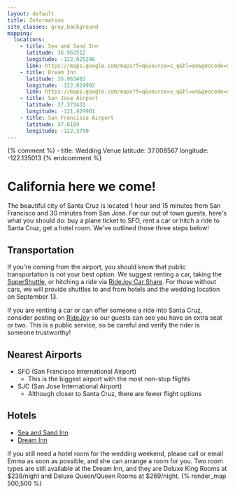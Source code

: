 ```yaml
---
layout: default
title: Information
site_classes: gray_background
mapping:
  locations:
    - title: Sea and Sand Inn
      latitude: 36.962512
      longitude: -122.025246
      link: https://maps.google.com/maps?f=q&source=s_q&hl=en&geocode=&q=Sea+and+Sand+Inn,+West+Cliff+Drive,+Santa+Cruz,+CA&aq=0&oq=sea&sll=36.962512,-122.025246&sspn=0.099443,0.198097&vpsrc=0&t=h&ie=UTF8&hq=Sea+and+Sand+Inn,+West+Cliff+Drive,+Santa+Cruz,+CA&ll=36.962169,-122.025533&spn=0.024861,0.049524&z=15&iwloc=A&cid=11767563974410813267
    - title: Dream Inn
      latitude: 36.963403
      longitude: -122.024902
      link: https://maps.google.com/maps?f=q&source=s_q&hl=en&geocode=&q=Dream+Inn,+West+Cliff+Drive,+Santa+Cruz,+CA&aq=&sll=36.962169,-122.025533&sspn=0.024861,0.049524&vpsrc=0&t=h&ie=UTF8&hq=Dream+Inn,&hnear=W+Cliff+Dr,+Santa+Cruz,+California+95060&ll=36.963643,-122.025275&spn=0.02486,0.049524&z=15&iwloc=A&cid=4076966699112695307
    - title: San Jose Airport
      latitude: 37.373431
      longitude: -121.929901
    - title: San Francisco Airport
      latitude: 37.6189
      longitude: -122.3750
---
```

{% comment %}
    - title: Wedding Venue
      latitude: 37.008567
      longitude: -122.135013
{% endcomment %}


California here we come!
=====


The beautiful city of Santa Cruz is located 1 hour and 15 minutes from San Francisco and 30 minutes from San Jose.  For our out of town guests, here's what you should do: buy a plane ticket to SFO, rent a car or hitch a ride to Santa Cruz, get a hotel room.  We've outlined those three steps below!


Transportation
-----
If you're coming from the airport, you should know that public transportation is not your best option.  We suggest renting a car, taking the <a href="http://www.supershuttle.com/Locations/SFOAirportShuttleSanFrancisco.aspx" target="_blank">SuperShuttle</a>, or hitching a ride via [RideJoy Car Share](http://ridejoy.com/).  For those without cars, we will provide shuttles to and from hotels and the wedding location on September 13.

If you are renting a car or can offer someone a ride into Santa Cruz, consider posting on [RideJoy](http://ridejoy.com/) so our guests can see you have an extra seat or two.  This is a public service, so be careful and verify the rider is someone trustworthy!

Nearest Airports
-----
- SFO (San Francisco International Airport)
    - This is the biggest airport with the most non-stop flights
- SJC (San Jose International Airport)
    - Although closer to Santa Cruz, there are fewer flight options

Hotels
-----
- <a href="http://www.santacruzmotels.com/sea_and_sand.html" target="_blank">Sea and Sand Inn</a>
- <a href="http://www.jdvhotels.com/hotels/california/central-coast-hotels/santa-cruz-dream-inn" target="_blank">Dream Inn</a>

If you still need a hotel room for the wedding weekend, please call or email Emma as soon as possible, and she can arrange a room for you. Two room types are still available at the Dream Inn, and they are Deluxe King Rooms at $239/night and Deluxe Queen/Queen Rooms at $269/night.
{% render_map 500,500 %}

